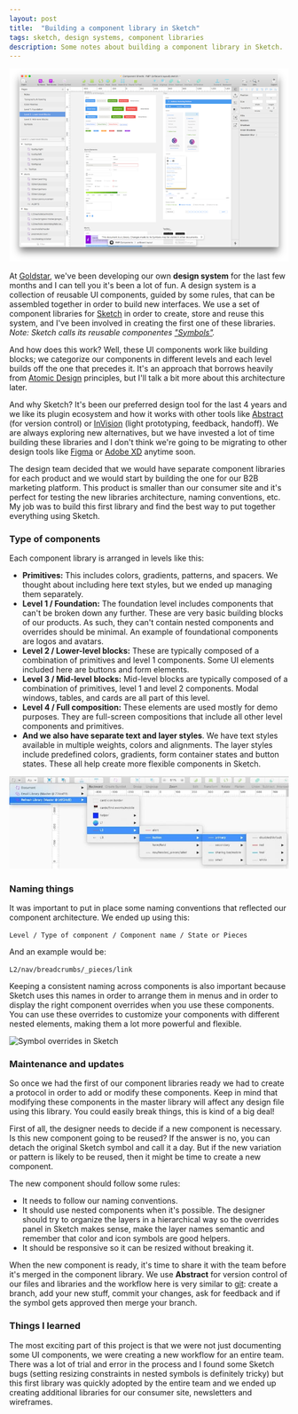 ```yaml
---
layout: post
title:  "Building a component library in Sketch"
tags: sketch, design systems, component libraries
description: Some notes about building a component library in Sketch.
---
```


![Component library in Sketch](/assets/images/components-in-sketch.png)

At [Goldstar](https://www.goldstar.com), we've been developing our own **design system** for the last few months and I can tell you it's been a lot of fun. A design system is a collection of reusable UI components, guided by some rules, that can be assembled together in order to build new interfaces. We use a set of component libraries for [Sketch](https://www.sketch.com) in order to create, store and reuse this system, and I've been involved in creating the first one of these libraries. _Note: Sketch calls its reusable componentes ["Symbols"](https://www.sketch.com/docs/symbols/)._

<!--more-->

And how does this work? Well, these UI components work like building blocks; we categorize our components in different levels and each level builds off the one that precedes it. It's an approach that borrows heavily from [Atomic Design](http://bradfrost.com/blog/post/atomic-web-design/) principles, but I'll talk a bit more about this architecture later. 

And why Sketch? It's been our preferred design tool for the last 4 years and we like its plugin ecosystem and how it works with other tools like [Abstract](https://www.abstract.com) (for version control) or [InVision](https://www.invisionapp.com) (light prototyping, feedback, handoff). We are always exploring new alternatives, but we have invested a lot of time building these libraries and I don't think we're going to be migrating to other design tools like [Figma](https://www.figma.com) or [Adobe XD](https://www.adobe.com/products/xd.html) anytime soon.

The design team decided that we would have separate component libraries for each product and we would start by building the one for our B2B marketing platform. This product is smaller than our consumer site and it's perfect for testing the new libraries architecture, naming conventions, etc. My job was to build this first library and find the best way to put together everything using Sketch.

### Type of components

Each component library is arranged in levels like this:

- **Primitives:** This includes colors, gradients, patterns, and spacers. We thought about including here text styles, but we ended up managing them separately.
- **Level 1 / Foundation:** The foundation level includes components that can't be broken down any further. These are very basic building blocks of our products. As such, they can't contain nested components and overrides should be minimal. An example of foundational components are logos and avatars.
- **Level 2 / Lower-level blocks:** These are typically composed of a combination of primitives and level 1 components. Some UI elements included here are buttons and form elements.
- **Level 3 / Mid-level blocks:** Mid-level blocks are typically composed of a combination of primitives, level 1 and level 2 components. Modal windows, tables, and cards are all part of this level.
- **Level 4 / Full composition:** These elements are used mostly for demo purposes. They are full-screen compositions that include all other level components and primitives.
- **And we also have separate text and layer styles**. We have text styles available in multiple weights, colors and alignments. The layer styles include predefined colors, gradients, form container states and button states. These all help create more flexible components in Sketch.

![Component architecture](/assets/images/components-architecture.jpg)

### Naming things

It was important to put in place some naming conventions that reflected our component architecture. We ended up using this:

``` Level / Type of component / Component name / State or Pieces ```

And an example would be:

``` L2/nav/breadcrumbs/_pieces/link ```

Keeping a consistent naming across components is also important because Sketch uses this names in order to arrange them in menus and in order to display the right component overrides when you use these components. You can use these overrides to customize your components with different nested elements, making them a lot more powerful and flexible.

![Symbol overrides in Sketch](/assets/images/symbol-overrides.jpg)

### Maintenance and updates

So once we had the first of our component libraries ready we had to create a protocol in order to add or modify these components. Keep in mind that modifying these components in the master library will affect any design file using this library. You could easily break things, this is kind of a big deal!

First of all, the designer needs to decide if a new component is necessary. Is this new component going to be reused? If the answer is no, you can detach the original Sketch symbol and call it a day. But if the new variation or pattern is likely to be reused, then it might be time to create a new component. 

The new component should follow some rules: 

* It needs to follow our naming conventions.
* It should use nested components when it's possible. The designer should try to organize the layers in a hierarchical way so the overrides panel in Sketch makes sense, make the layer names semantic and remember that color and icon symbols are good helpers.
* It should be responsive so it can be resized without breaking it.

When the new component is ready, it's time to share it with the team before it's merged in the component library. We use **Abstract** for version control of our files and libraries and the workflow here is very similar to [git](https://git-scm.com): create a branch, add your new stuff, commit your changes, ask for feedback and if the symbol gets approved then merge your branch.

### Things I learned

The most exciting part of this project is that we were not just documenting some UI components, we were creating a new workflow for an entire team. There was a lot of trial and error in the process and I found some Sketch bugs (setting resizing constraints in nested symbols is definitely tricky) but this first library was quickly adopted by the entire team and we ended up creating additional libraries for our consumer site, newsletters and wireframes.